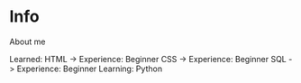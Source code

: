 # Info
About me

Learned:
HTML -> Experience: Beginner
CSS -> Experience: Beginner
SQL -> Experience: Beginner
Learning:
Python
